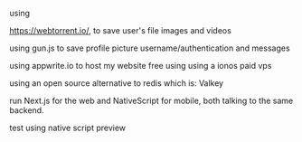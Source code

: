 using 

https://webtorrent.io/, to save user's file images and videos 

using gun.js to save profile picture username/authentication and messages


using appwrite.io to host my website free using using a ionos paid vps

using an open source alternative to redis which is: Valkey


run Next.js for the web and NativeScript for mobile, both talking to the same backend.

test using native script preview
